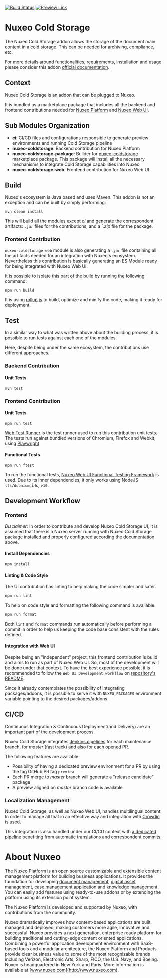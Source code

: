[![Build Status](https://jenkins.napps.dev.nuxeo.com/buildStatus/icon?job=nuxeo%2Fnuxeo-coldstorage%2Fmaster)](https://jenkins.napps.dev.nuxeo.com/job/nuxeo/job/nuxeo-coldstorage/job/master/)
[![Preview Link](https://img.shields.io/badge/preview-available-blue)](http://preview-coldstorage-master.napps.dev.nuxeo.com/)

# Nuxeo Cold Storage

The Nuxeo Cold Storage addon allows the storage of the document main content in a cold storage. This can be needed for archiving, compliance, etc.

For more details around functionalities, requirements, installation and usage please consider this addon [official documentation](TBD).

## Context
Nuxeo Cold Storage is an addon that can be plugged to Nuxeo. 

It is bundled as a marketplace package that includes all the backend and frontend contributions needed for [Nuxeo Platform](https://github.com/nuxeo/nuxeo) and [Nuxeo Web UI](https://github.com/nuxeo/nuxeo-web-ui).

## Sub Modules Organization

- **ci**: CI/CD files and configurations responsible to generate preview environments and running Cold Storage pipeline
- **nuxeo-coldstorage**: Backend contribution for Nuxeo Platform
- **nuxeo-coldstorage-package**: Builder for [nuxeo-coldstorage](https://connect.nuxeo.com/nuxeo/site/marketplace/package/nuxeo-coldstorage) marketplace package. This package will install all the necessary mechanisms to integrate Cold Storage capabilities into Nuxeo
- **nuxeo-coldstorage-web**: Frontend contribution for Nuxeo Web UI

## Build

Nuxeo's ecosystem is Java based and uses Maven. This addon is not an exception and can be built by simply performing:

```shell script
mvn clean install
```

This will build all the modules except _ci_ and generate the correspondent artifacts: _`.jar`_ files for the contributions, and a _`.zip_ file for the package.

### Frontend Contribution

`nuxeo-coldstorage-web` module is also generating a _`.jar`_ file containing all the artifacts needed for an integration with Nuxeo's ecosystem.
Nevertheless this contribution is basically generating an ES Module ready for being integrated with Nuxeo Web UI.

It is possible to isolate this part of the build by running the following command:

```shell script
npm run build
```

It is using [rollup.js](https://rollupjs.org/guide/en/) to build, optimize and minify the code, making it ready for deployment.

## Test

In a similar way to what was written above about the building process, it is possible to run tests against each one of the modules.

Here, despite being under the same ecosystem, the contributions use different approaches.

### Backend Contribution

#### Unit Tests

```shell script
mvn test
```

### Frontend Contribution

#### Unit Tests

```shell script
npm run test
```

[Web Test Runner](https://modern-web.dev/docs/test-runner/overview/) is the test runner used to run this contribution unit tests.
The tests run against bundled versions of Chromium, Firefox and Webkit, using [Playwright](https://www.npmjs.com/package/playwright)

#### Functional Tests

```shell script
npm run ftest
```

To run the functional tests, [Nuxeo Web UI Functional Testing Framework](https://github.com/nuxeo/nuxeo-web-ui/tree/master/packages/nuxeo-web-ui-ftest) is used.
Due to its inner dependencies, it only works using NodeJS `lts/dubnium`, i.e., `v10`.

## Development Workflow

### Frontend

*Disclaimer:* In order to contribute and develop Nuxeo Cold Storage UI, it is assumed that there is a Nuxeo server running with Nuxeo Cold Storage package installed and properly configured according the documentation above.

#### Install Dependencies  

```sh
npm install
```

#### Linting & Code Style

The UI contribution has linting to help making the code simpler and safer.

```sh
npm run lint
```

To help on code style and formatting the following command is available. 

```sh
npm run format
```

Both `lint` and `format` commands run automatically before performing a commit in order to help us keeping the code base consistent with the rules defined.

#### Integration with Web UI

Despite being an "independent" project, this frontend contribution is build and aims to run as part of Nuxeo Web UI. So, most of the development will be done under that context.
To have the best experience possible, it is recommended to follow the `Web UI Development workflow` on [repository's README](https://github.com/nuxeo/nuxeo-web-ui/blob/master/README.md).

Since it already contemplates the possibility of integrating packages/addons, it is possible to serve it with `NUXEO_PACKAGES` environment variable pointing to the desired packages/addons.


## CI/CD

Continuous Integration & Continuous Deployment(and Delivery) are an important part of the development process.

Nuxeo Cold Storage integrates [Jenkins pipelines](https://jenkins.napps.dev.nuxeo.com/job/nuxeo/job/nuxeo-coldstorage/) for each maintenance branch, for _master_ (fast track) and also for each opened PR. 

The following features are available:
- Possibility of having a dedicated preview environment for a PR by using the tag GitHub PR tag `preview`
- Each PR merge to _master_ branch will generate a "release candidate" package
- A preview aligned on _master_ branch code is available

### Localization Management

Nuxeo Cold Storage, as well as Nuxeo Web UI, handles multilingual content. In order to manage all that in an effective way and integration with [Crowdin](https://crowdin.com/) is used.

This integration is also handled under our CI/CD context with [a dedicated pipeline](https://jenkins.napps.dev.nuxeo.com/job/nuxeo/job/crowdin/job/nuxeo-coldstorage/) benefiting from automatic translations and correspondent commits.

# About Nuxeo

The [Nuxeo Platform](http://www.nuxeo.com/products/content-management-platform/) is an open source customizable and extensible content management platform for building business applications. It provides the foundation for developing [document management](http://www.nuxeo.com/solutions/document-management/), [digital asset management](http://www.nuxeo.com/solutions/digital-asset-management/), [case management application](http://www.nuxeo.com/solutions/case-management/) and [knowledge management](http://www.nuxeo.com/solutions/advanced-knowledge-base/). You can easily add features using ready-to-use addons or by extending the platform using its extension point system.

The Nuxeo Platform is developed and supported by Nuxeo, with contributions from the community.

Nuxeo dramatically improves how content-based applications are built, managed and deployed, making customers more agile, innovative and successful. Nuxeo provides a next generation, enterprise ready platform for building traditional and cutting-edge content oriented applications. Combining a powerful application development environment with
SaaS-based tools and a modular architecture, the Nuxeo Platform and Products provide clear business value to some of the most recognizable brands including Verizon, Electronic Arts, Sharp, FICO, the U.S. Navy, and Boeing. Nuxeo is headquartered in New York and Paris.
More information is available at [www.nuxeo.com](http://www.nuxeo.com).